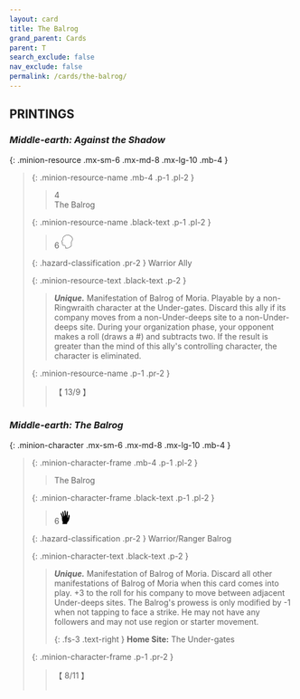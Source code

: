```yaml
---
layout: card
title: The Balrog
grand_parent: Cards
parent: T
search_exclude: false
nav_exclude: false
permalink: /cards/the-balrog/
---
```


## PRINTINGS


### _Middle-earth: Against the Shadow_

{: .minion-resource .mx-sm-6 .mx-md-8 .mx-lg-10 .mb-4 }
> {: .minion-resource-name .mb-4 .p-1 .pl-2 }
> > <div class="hazard-mp">4</div>
> > <div class="card-name">The Balrog</div>
>
> {: .minion-resource-name .black-text .p-1 .pl-2 }
> > 6 ![](/assets/images/mind.svg)
>
> {: .hazard-classification .pr-2 }
> Warrior Ally
>
> {: .minion-resource-text .black-text .p-2 }
> > _**Unique.**_ Manifestation of Balrog of Moria. Playable by a non-Ringwraith character at the Under-gates. Discard this ally if its company moves from a non-Under-deeps site to a non-Under-deeps site. During your organization phase, your opponent makes a roll (draws a #) and subtracts two. If the result is greater than the mind of this ally's controlling character, the character is eliminated. 
> 
> {: .minion-resource-name .p-1 .pr-2 }
> > <div class="card-shield">【 13/9 】</div>
> > <div class="card-corruption-white">&nbsp;</div>

### _Middle-earth: The Balrog_

{: .minion-character .mx-sm-6 .mx-md-8 .mx-lg-10 .mb-4 }
> {: .minion-character-frame .mb-4 .p-1 .pl-2 }
> > <div class="hazard-mp"></div>
> > <div class="card-name">The Balrog</div>
>
> {: .minion-character-frame .black-text .p-1 .pl-2 }
> > 6![](/assets/images/di.svg)
>
> {: .hazard-classification .pr-2 }
> Warrior/Ranger Balrog
>
> {: .minion-character-text .black-text .p-2 }
> > _**Unique.**_ Manifestation of Balrog of Moria. Discard all other manifestations of Balrog of Moria when this card comes into play. +3 to the roll for his company to move between adjacent Under-deeps sites. The Balrog's prowess is only modified by -1 when not tapping to face a strike. He may not have any followers and may not use region or starter movement.   
> > 
> > {: .fs-3 .text-right } 
> > **Home Site:** The Under-gates  
>
> {: .minion-character-frame .p-1 .pr-2 }
> > <div class="card-shield">【 8/11 】</div>
> > <div class="card-corruption-white">&nbsp;</div>
